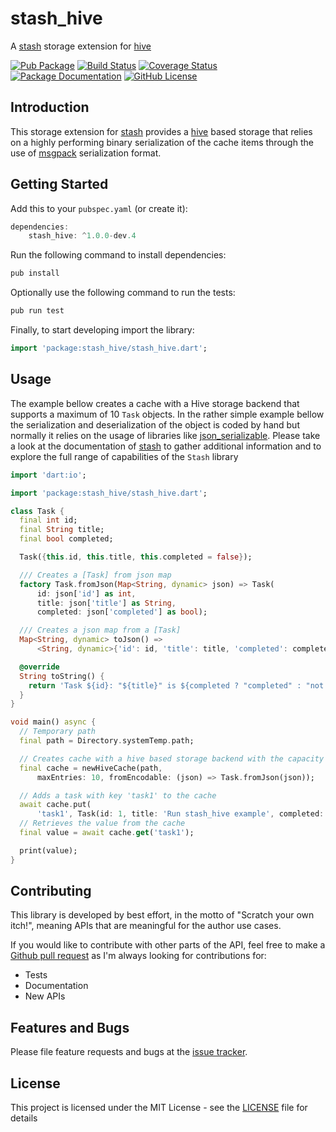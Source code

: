 # stash_hive
A [stash](https://github.com/ivoleitao/stash) storage extension for [hive](https://pub.dev/packages/hive)

[![Pub Package](https://img.shields.io/pub/v/stash_hive.svg?style=flat-square)](https://pub.dartlang.org/packages/stash_hive)
[![Build Status](https://github.com/ivoleitao/shadertoy_api/workflows/build/badge.svg)](https://github.com/ivoleitao/stash_hive/actions)
[![Coverage Status](https://codecov.io/gh/ivoleitao/stash_hive/graph/badge.svg)](https://codecov.io/gh/ivoleitao/stash_hive)
[![Package Documentation](https://img.shields.io/badge/doc-stash_hive-blue.svg)](https://www.dartdocs.org/documentation/stash_hive/latest)
[![GitHub License](https://img.shields.io/badge/License-MIT-yellow.svg)](https://opensource.org/licenses/MIT)

## Introduction

This storage extension for [stash](https://pub.dartlang.org/packages/stash) provides a 
[hive](https://pub.dev/packages/hive) based storage that relies on a highly performing binary serialization of the cache items through the use of [msgpack](https://msgpack.org) serialization format.

## Getting Started

Add this to your `pubspec.yaml` (or create it):

```dart
dependencies:
    stash_hive: ^1.0.0-dev.4
```

Run the following command to install dependencies:

```dart
pub install
```

Optionally use the following command to run the tests:

```dart
pub run test
```

Finally, to start developing import the library:

```dart
import 'package:stash_hive/stash_hive.dart';
```

## Usage

The example bellow creates a cache with a Hive storage backend that supports a maximum of 10 `Task` objects. In the rather simple example bellow the serialization and deserialization of the object is coded by hand but normally it relies on the usage of libraries like [json_serializable](https://pub.dev/packages/json_serializable). Please take a look at the documentation of [stash](https://pub.dartlang.org/packages/stash) to gather additional information and to explore the full range of capabilities of the `Stash` library

```dart
import 'dart:io';

import 'package:stash_hive/stash_hive.dart';

class Task {
  final int id;
  final String title;
  final bool completed;

  Task({this.id, this.title, this.completed = false});

  /// Creates a [Task] from json map
  factory Task.fromJson(Map<String, dynamic> json) => Task(
      id: json['id'] as int,
      title: json['title'] as String,
      completed: json['completed'] as bool);

  /// Creates a json map from a [Task]
  Map<String, dynamic> toJson() =>
      <String, dynamic>{'id': id, 'title': title, 'completed': completed};

  @override
  String toString() {
    return 'Task ${id}: "${title}" is ${completed ? "completed" : "not completed"}';
  }
}

void main() async {
  // Temporary path
  final path = Directory.systemTemp.path;

  // Creates cache with a hive based storage backend with the capacity of 10 entries
  final cache = newHiveCache(path,
      maxEntries: 10, fromEncodable: (json) => Task.fromJson(json));

  // Adds a task with key 'task1' to the cache
  await cache.put(
      'task1', Task(id: 1, title: 'Run stash_hive example', completed: true));
  // Retrieves the value from the cache
  final value = await cache.get('task1');

  print(value);
}
```

## Contributing

This library is developed by best effort, in the motto of "Scratch your own itch!", meaning APIs that are meaningful for the author use cases.

If you would like to contribute with other parts of the API, feel free to make a [Github pull request](https://github.com/ivoleitao/stash_hive/pulls) as I'm always looking for contributions for:
* Tests
* Documentation
* New APIs

## Features and Bugs

Please file feature requests and bugs at the [issue tracker][tracker].

[tracker]: https://github.com/ivoleitao/stash_hive/issues/new

## License

This project is licensed under the MIT License - see the [LICENSE](LICENSE) file for details